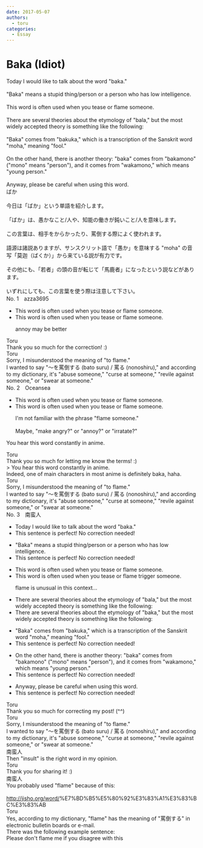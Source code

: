```yaml
---
date: 2017-05-07
authors:
  - toru
categories:
  - Essay
---
```


<h1 id="subject_show">Baka (Idiot)</h1>
<div class="date" hidden>May 7, 2017 10:37</div>
<div id="post"><div id="body_show_ori">
Today I would like to talk about the word "baka."<br/><br/>"Baka" means a stupid thing/person or a person who has low intelligence.<br/><br/>This word is often used when you tease or flame someone.<br/><br/>There are several theories about the etymology of "bala," but the most widely accepted theory is something like the following:<br/><br/>"Baka" comes from "bakuka," which is a transcription of the Sanskrit word "moha," meaning "fool."<br/><br/>On the other hand, there is another theory: "baka" comes from "bakamono" ("mono" means "person"), and it comes from "wakamono," which means "young person."<br/><br/>Anyway, please be careful when using this word.
</div></div>

<!-- more -->

<div id="post_ja"><div id="body_show_mo">
ばか<br/><br/>今日は「ばか」という単語を紹介します。<br/><br/>「ばか」は、愚かなこと/人や、知能の働きが鈍いこと/人を意味します。<br/><br/>この言葉は、相手をからかったり、罵倒する際によく使われます。<br/><br/>語源は諸説ありますが、サンスクリット語で「愚か」を意味する "moha" の音写「莫迦（ばくか）」から来ている説が有力です。<br/><br/>その他にも、「若者」の頭の音が転じて「馬鹿者」になったという説などがあります。<br/><br/>いずれにしても、この言葉を使う際は注意して下さい。
</div></div>
<div id="block"><div class="first_name"> No. 1　<span class="just_name">azza3695</span></div><div id="block2">
<ul class="correction_field">
<li class="incorrect">This word is often used when you tease or flame someone.</li>
<li class="corrected correct">
This word is often used when you tease o<span class="f_blue">r flame</span> someone.
<p class="correction_comment">annoy may be better</p>
</li>
</ul>
</div><div class="name"><span class="just_name">Toru</span><br>
Thank you so much for the correction! :)
</div>
<div class="name"><span class="just_name">Toru</span><br>
Sorry, I misunderstood the meaning of "to flame."<br/>I wanted to say "～を罵倒する (bato suru) / 罵る (nonoshiru)," and according to my dictionary, it's "abuse someone," "curse at someone," "revile against someone," or "swear at someone."
</div>
</div>
<div id="block"><div class="first_name"> No. 2　<span class="just_name">Oceansea</span></div><div id="block2">
<ul class="correction_field">
<li class="incorrect">This word is often used when you tease or flame someone.</li>
<li class="corrected correct">
This word is often used when you tease or flame someone.
<p class="correction_comment">I'm not familiar with the phrase "flame someone."<br/><br/>Maybe, "make angry?" or "annoy?" or "irratate?"</p>
</li>
</ul>
<p class="comment_small">
 You hear this word constantly in anime.
</p>

</div><div class="name"><span class="just_name">Toru</span><br>
Thank you so much for letting me know the terms! :)<br/>&gt; You hear this word constantly in anime.<br/>Indeed, one of main characters in most anime is definitely baka, haha.
</div>
<div class="name"><span class="just_name">Toru</span><br>
Sorry, I misunderstood the meaning of "to flame."<br/>I wanted to say "～を罵倒する (bato suru) / 罵る (nonoshiru)," and according to my dictionary, it's "abuse someone," "curse at someone," "revile against someone," or "swear at someone."
</div>
</div>
<div id="block"><div class="first_name"> No. 3　<span class="just_name">南蛮人</span></div><div id="block2">
<ul class="correction_field">
<li class="incorrect">Today I would like to talk about the word "baka."</li>
<li class="corrected perfect">This sentence is perfect! No correction needed!</li>
</ul>
<ul class="correction_field">
<li class="incorrect">"Baka" means a stupid thing/person or a person who has low intelligence.</li>
<li class="corrected perfect">This sentence is perfect! No correction needed!</li>
</ul>
<ul class="correction_field">
<li class="incorrect">This word is often used when you tease or flame someone.</li>
<li class="corrected correct">
This word is often used when you tease or <span class="sline"><span class="f_red">flame</span></span> <span class="f_blue">trigger</span> someone.
<p class="correction_comment">flame is unusual in this context...</p>
</li>
</ul>
<ul class="correction_field">
<li class="incorrect">There are several theories about the etymology of "bala," but the most widely accepted theory is something like the following:</li>
<li class="corrected correct">
There are several theories about the etymology of "ba<span class="f_bold"><span class="f_blue">k</span></span>a," but the most widely accepted theory is something like the following:
</li>
</ul>
<ul class="correction_field">
<li class="incorrect">"Baka" comes from "bakuka," which is a transcription of the Sanskrit word "moha," meaning "fool."</li>
<li class="corrected perfect">This sentence is perfect! No correction needed!</li>
</ul>
<ul class="correction_field">
<li class="incorrect">On the other hand, there is another theory: "baka" comes from "bakamono" ("mono" means "person"), and it comes from "wakamono," which means "young person."</li>
<li class="corrected perfect">This sentence is perfect! No correction needed!</li>
</ul>
<ul class="correction_field">
<li class="incorrect">Anyway, please be careful when using this word.</li>
<li class="corrected perfect">This sentence is perfect! No correction needed!</li>
</ul>
</div><div class="name"><span class="just_name">Toru</span><br>
Thank you so much for correcting my post! (^^)
</div>
<div class="name"><span class="just_name">Toru</span><br>
Sorry, I misunderstood the meaning of "to flame."<br/>I wanted to say "～を罵倒する (bato suru) / 罵る (nonoshiru)," and according to my dictionary, it's "abuse someone," "curse at someone," "revile against someone," or "swear at someone."
</div>
<div class="name"><span class="just_name">南蛮人</span><br>
Then "insult" is the right word in my opinion.
</div>
<div class="name"><span class="just_name">Toru</span><br>
Thank you for sharing it! :)
</div>
<div class="name"><span class="just_name">南蛮人</span><br>
You probably used "flame" because of this:<br/><br/><a href="http://jisho.org/word/" target="_blank">http://jisho.org/word/</a>%E7%BD%B5%E5%80%92%E3%83%A1%E3%83%BC%E3%83%AB
</div>
<div class="name"><span class="just_name">Toru</span><br>
Yes, according to my dictionary, "flame" has the meaning of "罵倒する" in electronic bulletin boards or e-mail.<br/>There was the following example sentence:<br/>Please don't flame me if you disagree with this
</div>
</div>
